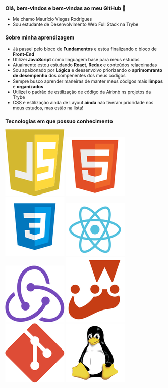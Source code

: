 ### Olá, bem-vindos e bem-vindas ao meu GitHub 👋
- Me chamo Maurício Viegas Rodrigues
- Sou estudante de Desenvolvimento Web Full Stack na Trybe

### Sobre minha aprendizagem
- Já passei pelo bloco de **Fundamentos** e estou finalizando o bloco de **Front-End**
- Utilizei **JavaScript** como linguagem base para meus estudos
- Atualmente estou estudando **React**, **Redux** e conteúdos relacoinadas
- Sou apaixonado por **Lógica** e deesenvolvo priorizando o **aprimomranto de desempenho** dos compenentes dos meus códigos
- Sempre busco aprender maneiras de manter meus códigos mais **limpos** e **organizados**
- Utilizei o padrão de estilização de código da Airbnb ns projetos da Trybe
- CSS e estilização ainda de Layout **ainda** não tiveram prioridade nos meus estudos, mas estão na lista!

### Tecnologias em que possuo conhecimento

![image](https://github.com/mvrdgs/mvrdgs/blob/main/Logos/javascript-seeklogo.com.svg)
![image](https://github.com/mvrdgs/mvrdgs/blob/main/Logos/html5-without-wordmark-color.svg)
![image](https://github.com/mvrdgs/mvrdgs/blob/main/Logos/icons8-css3.svg)
![image](https://github.com/mvrdgs/mvrdgs/blob/main/Logos/react-seeklogo.com.svg)
![image](https://github.com/mvrdgs/mvrdgs/blob/main/Logos/redux-seeklogo.com.svg)
![image](https://github.com/mvrdgs/mvrdgs/blob/main/Logos/jest-seeklogo.com.svg)
![image](https://raw.githubusercontent.com/mvrdgs/mvrdgs/22759a86719fa119b65b38cb562cba29bb85d876/Logos/git-seeklogo.com.svg)
![image](https://github.com/mvrdgs/mvrdgs/blob/main/Logos/linux-tux.svg)
